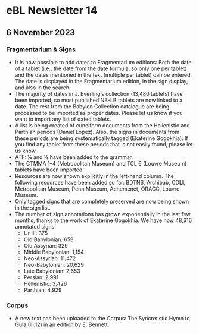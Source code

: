 # eBL Newsletter 14

## 6 November 2023

### Fragmentarium & Signs

- It is now possible to add dates to Fragmentarium editions: Both the date of a tablet
  (i.e., the date from the date formula, so only one per tablet) and the dates mentioned
  in the text (multiple per tablet) can be entered. The date is displayed in the
  Fragmentarium edition, in the sign display, and also in the search.
- The majority of dates in J. Everling’s collection (13,480 tablets) have been imported,
  so most published NB-LB tablets are now linked to a date. The rest from the Babylon
  Collection catalogue are being processed to be imported as proper dates. Please let us
  know if you want to import any list of dated tablets.
- A list is being created of cuneiform documents from the Hellenistic and Parthian
  periods (Daniel López). Also, the signs in documents from these periods are being
  systematically tagged (Ekaterine Gogokhia). If you find any tablet from these periods
  that is not easily found, please let us know.
- ATF: 1⁄4 and 1⁄6 have been added to the grammar.
- The CTMMA 1–4 (Metropolitan Museum) and TCL 6 (Louvre Museum) tablets have been
  imported.
- Resources are now shown explicitly in the left-hand column. The following resources
  have been added so far: BDTNS, Archibab, CDLI, Metropolitan Museum, Penn Museum,
  Achemenet, ORACC, Louvre Museum.
- Only tagged signs that are completely preserved are now being shown in the sign list.
- The number of sign annotations has grown exponentially in the last few months, thanks
  to the work of Ekaterine Gogokhia. We have now 48,616 annotated signs:
  - Ur III: 375
  - Old Babylonian: 658
  - Old Assyrian: 329
  - Middle Babylonian: 1,154
  - Neo-Assyrian: 11,472
  - Neo-Babylonian: 20,629
  - Late Babylonian: 2,653
  - Persian: 2,991
  - Hellenistic: 3,426
  - Parthian: 4,929

### Corpus

- A new text has been uploaded to the Corpus: The Syncretistic Hymn to Gula
  ([III.12](https://www.ebl.lmu.de/corpus/L/3/12)) in an edition by E. Bennett.
